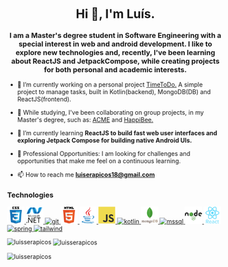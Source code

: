 <h1 align="center">Hi 👋, I'm Luís.</h1>
<h3 align="center">I am a Master's degree student in Software Engineering with a special interest in web and android development. I like to explore new technologies and, recently, I've been learning about ReactJS and JetpackCompose, while creating projects for both personal and academic interests.</h3>

- 🔭 I’m currently working on a personal project [TimeToDo.](https://github.com/LuisSerapicos/TimeToDo) A simple project to manage tasks, built in Kotlin(backend), MongoDB(DB) and ReactJS(frontend).

- 👯 While studying, I've been collaborating on group projects, in my Master's degree, such as: [ACME](https://github.com/LuisSerapicos/ARQSOFT2023) and [HappiBee.](https://github.com/LuisSerapicos/ENGREQ23)
  
- 🌱 I’m currently learning **ReactJS to build fast web user interfaces and exploring Jetpack Compose for building native Android UIs.**

- 💼 Professional Opportunities: I am looking for challenges and opportunities that make me feel on a continuous learning.
  
- 📫 How to reach me **luiserapicos18@gmail.com**

<p align="left">
</p>

<h3 align="left">Technologies</h3>
<p align="left"> <a href="https://www.w3schools.com/css/" target="_blank" rel="noreferrer"> <img src="https://raw.githubusercontent.com/devicons/devicon/master/icons/css3/css3-original-wordmark.svg" alt="css3" width="40" height="40"/> </a> <a href="https://dotnet.microsoft.com/" target="_blank" rel="noreferrer"> <img src="https://raw.githubusercontent.com/devicons/devicon/master/icons/dot-net/dot-net-original-wordmark.svg" alt="dotnet" width="40" height="40"/> </a> <a href="https://git-scm.com/" target="_blank" rel="noreferrer"> <img src="https://www.vectorlogo.zone/logos/git-scm/git-scm-icon.svg" alt="git" width="40" height="40"/> </a> <a href="https://www.w3.org/html/" target="_blank" rel="noreferrer"> <img src="https://raw.githubusercontent.com/devicons/devicon/master/icons/html5/html5-original-wordmark.svg" alt="html5" width="40" height="40"/> </a> <a href="https://www.java.com" target="_blank" rel="noreferrer"> <img src="https://raw.githubusercontent.com/devicons/devicon/master/icons/java/java-original.svg" alt="java" width="40" height="40"/> </a> <a href="https://developer.mozilla.org/en-US/docs/Web/JavaScript" target="_blank" rel="noreferrer"> <img src="https://raw.githubusercontent.com/devicons/devicon/master/icons/javascript/javascript-original.svg" alt="javascript" width="40" height="40"/> </a> <a href="https://kotlinlang.org" target="_blank" rel="noreferrer"> <img src="https://www.vectorlogo.zone/logos/kotlinlang/kotlinlang-icon.svg" alt="kotlin" width="40" height="40"/> </a> <a href="https://www.mongodb.com/" target="_blank" rel="noreferrer"> <img src="https://raw.githubusercontent.com/devicons/devicon/master/icons/mongodb/mongodb-original-wordmark.svg" alt="mongodb" width="40" height="40"/> </a> <a href="https://www.microsoft.com/en-us/sql-server" target="_blank" rel="noreferrer"> <img src="https://www.svgrepo.com/show/303229/microsoft-sql-server-logo.svg" alt="mssql" width="40" height="40"/> </a> <a href="https://nodejs.org" target="_blank" rel="noreferrer"> <img src="https://raw.githubusercontent.com/devicons/devicon/master/icons/nodejs/nodejs-original-wordmark.svg" alt="nodejs" width="40" height="40"/> </a> <a href="https://reactjs.org/" target="_blank" rel="noreferrer"> <img src="https://raw.githubusercontent.com/devicons/devicon/master/icons/react/react-original-wordmark.svg" alt="react" width="40" height="40"/> </a> <a href="https://spring.io/" target="_blank" rel="noreferrer"> <img src="https://www.vectorlogo.zone/logos/springio/springio-icon.svg" alt="spring" width="40" height="40"/> </a> <a href="https://tailwindcss.com/" target="_blank" rel="noreferrer"> <img src="https://www.vectorlogo.zone/logos/tailwindcss/tailwindcss-icon.svg" alt="tailwind" width="40" height="40"/> </a> </p>

<p><img align="left" src="https://github-readme-stats.vercel.app/api/top-langs?username=luisserapicos&show_icons=true&locale=en&layout=compact" alt="luisserapicos" /></p>

<p>&nbsp;<img align="center" src="https://github-readme-stats.vercel.app/api?username=luisserapicos&show_icons=true&locale=en" alt="luisserapicos" /></p>

<p><img align="center" src="https://github-readme-streak-stats.herokuapp.com/?user=luisserapicos&" alt="luisserapicos" /></p>
